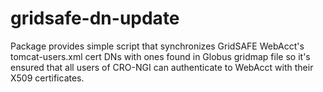 # gridsafe-dn-update

Package provides simple script that synchronizes GridSAFE WebAcct's
tomcat-users.xml cert DNs with ones found in Globus gridmap file so it's
ensured that all users of CRO-NGI can authenticate to WebAcct with their X509
certificates.
